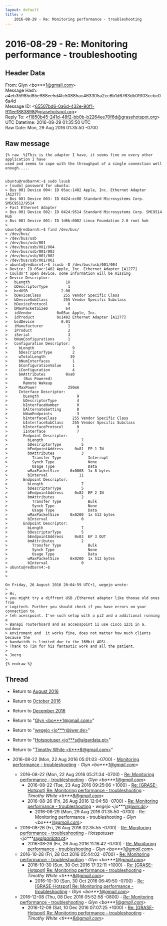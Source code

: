 ```yaml
---
layout: default
title: >
    2016-08-29 - Re: Monitoring performance - troubleshooting
---
```


# 2016-08-29 - Re: Monitoring performance - troubleshooting

## Header Data

From: Glyn \<bo***1@gmail.com\><br>
Message Hash: a4eb35985d85e988ee5d4fc50885ac463305a2cc6b1d6763db09f03ccbc06a4d<br>
Message ID: \<65507bd6-0a6d-432e-90f1-911ee1883898@grasehotspot.org\><br>
Reply To: \<f1850b45-241d-48f2-bb0b-b2264ee70f6d@grasehotspot.org\><br>
UTC Datetime: 2016-08-29 01:35:50 UTC<br>
Raw Date: Mon, 29 Aug 2016 01:35:50 -0700<br>

## Raw message

```
{% raw  %}This is the adaptor I have, it seems fine on every other application I have 
used and seems to cope with the throughput of a single connection well 
enough.....


ubuntu@redbarn4:~$ sudo lsusb
> [sudo] password for ubuntu:
> Bus 001 Device 004: ID 05ac:1402 Apple, Inc. Ethernet Adapter [A1277]
> Bus 001 Device 003: ID 0424:ec00 Standard Microsystems Corp. SMSC9512/9514 
> Fast Ethernet Adapter
> Bus 001 Device 002: ID 0424:9514 Standard Microsystems Corp. SMC9514 Hub
> Bus 001 Device 001: ID 1d6b:0002 Linux Foundation 2.0 root hub
>
ubuntu@redbarn4:~$ find /dev/bus/
> /dev/bus/
> /dev/bus/usb
> /dev/bus/usb/001
> /dev/bus/usb/001/004
> /dev/bus/usb/001/003
> /dev/bus/usb/001/002
> /dev/bus/usb/001/001
> ubuntu@redbarn4:~$ lsusb -D /dev/bus/usb/001/004
> Device: ID 05ac:1402 Apple, Inc. Ethernet Adapter [A1277]
> Couldn't open device, some information will be missing
> Device Descriptor:
>   bLength                18
>   bDescriptorType         1
>   bcdUSB               2.00
>   bDeviceClass          255 Vendor Specific Class
>   bDeviceSubClass       255 Vendor Specific Subclass
>   bDeviceProtocol         0
>   bMaxPacketSize0        64
>   idVendor           0x05ac Apple, Inc.
>   idProduct          0x1402 Ethernet Adapter [A1277]
>   bcdDevice            0.01
>   iManufacturer           1
>   iProduct                2
>   iSerial                 3
>   bNumConfigurations      1
>   Configuration Descriptor:
>     bLength                 9
>     bDescriptorType         2
>     wTotalLength           39
>     bNumInterfaces          1
>     bConfigurationValue     1
>     iConfiguration          4
>     bmAttributes         0xa0
>       (Bus Powered)
>       Remote Wakeup
>     MaxPower              250mA
>     Interface Descriptor:
>       bLength                 9
>       bDescriptorType         4
>       bInterfaceNumber        0
>       bAlternateSetting       0
>       bNumEndpoints           3
>       bInterfaceClass       255 Vendor Specific Class
>       bInterfaceSubClass    255 Vendor Specific Subclass
>       bInterfaceProtocol      0
>       iInterface              7
>       Endpoint Descriptor:
>         bLength                 7
>         bDescriptorType         5
>         bEndpointAddress     0x81  EP 1 IN
>         bmAttributes            3
>           Transfer Type            Interrupt
>           Synch Type               None
>           Usage Type               Data
>         wMaxPacketSize     0x0008  1x 8 bytes
>         bInterval              11
>       Endpoint Descriptor:
>         bLength                 7
>         bDescriptorType         5
>         bEndpointAddress     0x82  EP 2 IN
>         bmAttributes            2
>           Transfer Type            Bulk
>           Synch Type               None
>           Usage Type               Data
>         wMaxPacketSize     0x0200  1x 512 bytes
>         bInterval               0
>       Endpoint Descriptor:
>         bLength                 7
>         bDescriptorType         5
>         bEndpointAddress     0x03  EP 3 OUT
>         bmAttributes            2
>           Transfer Type            Bulk
>           Synch Type               None
>           Usage Type               Data
>         wMaxPacketSize     0x0200  1x 512 bytes
>         bInterval               0
> ubuntu@redbarn4:~$
>  
>

On Friday, 26 August 2016 20:04:59 UTC+1, wegejo wrote:
>
> Hi,
> you might try a diffrent USB /Ethernet adapter like thoose old ones from 
> Logitech. Further you should check if you have errors on your connection to 
> teh acesspoint. I've such setup with a pi2 and a additional running a 
> Banapi routerboard and as accesspoint iI use cisco 1231 in a. outdoor 
> enviroment and  it works fine, does not matter how much clients because the 
> bandwitdh is limited due to the 16Mbit ADSL. 
> Thank to Tim for his fantastic work and all the patient.
>
> Joerg
>
{% endraw %}
```

## Thread

+ Return to [August 2016](/archive/2016/08)
+ Return to [October 2016](/archive/2016/10)
+ Return to [December 2016](/archive/2016/12)

+ Return to "[Glyn <bo***1<span>@</span>gmail.com>](/authors/bo___1_at_gmail_com)"
+ Return to "[wegejo <jo***r<span>@</span>jwer.de>](/authors/jo___r_at_jwer_de)"
+ Return to "[Hotspotuser <jo***s<span>@</span>algardata.pt>](/authors/jo___s_at_algardata_pt)"
+ Return to "[Timothy White <ti***8<span>@</span>gmail.com>](/authors/ti___8_at_gmail_com)"

+ 2016-08-22 (Mon, 22 Aug 2016 05:01:03 -0700) - [Monitoring performance - troubleshooting](/archive/2016/08/18bb86f20c08e88838f219caacc552c4a46cfa4b7a2618b80963df483b6d766d) - _Glyn \<bo***1@gmail.com\>_
  + 2016-08-22 (Mon, 22 Aug 2016 05:21:34 -0700) - [Re: Monitoring performance - troubleshooting](/archive/2016/08/66312b17adb4f3b06017f369cfafba28e88c811354888e664f0106af4a33b471) - _Glyn \<bo***1@gmail.com\>_
    + 2016-08-22 (Tue, 23 Aug 2016 09:25:06 +1000) - [Re: [GRASE-Hotspot] Re: Monitoring performance - troubleshooting](/archive/2016/08/2ddc3780c0d4e29771739a191d488c158dffeeb63e8cf0434e9b259cf726a627) - _Timothy White \<ti***8@gmail.com\>_
    + 2016-08-26 (Fri, 26 Aug 2016 12:04:58 -0700) - [Re: Monitoring performance - troubleshooting](/archive/2016/08/03d5c8af5a411ce7f2b4f35976666dbc4565f0bc590219d89f698f0ec06dc364) - _wegejo \<jo***r@jwer.de\>_
      + 2016-08-29 (Mon, 29 Aug 2016 01:35:50 -0700) - Re: Monitoring performance - troubleshooting - _Glyn \<bo***1@gmail.com\>_
  + 2016-08-26 (Fri, 26 Aug 2016 02:35:55 -0700) - [Re: Monitoring performance - troubleshooting](/archive/2016/08/645a6c1ee089586f0dfc723f6695cb6b97065766fe93a0dc95948217d7cdaed6) - _Hotspotuser \<jo***s@algardata.pt\>_
    + 2016-08-26 (Fri, 26 Aug 2016 11:16:42 -0700) - [Re: Monitoring performance - troubleshooting](/archive/2016/08/9ad3b907871a5b4e9d3e94d80adddef56d84f8bb4a34b59b40c86c4abf30ffe1) - _Glyn \<bo***1@gmail.com\>_
  + 2016-10-28 (Fri, 28 Oct 2016 05:44:02 -0700) - [Re: Monitoring performance - troubleshooting](/archive/2016/10/d35faad0e0334a39c6e921c33c669797b1adb083eb3899e0b5fb630f9b718fda) - _Glyn \<bo***1@gmail.com\>_
    + 2016-10-30 (Sun, 30 Oct 2016 17:32:11 +1000) - [Re: [GRASE-Hotspot] Re: Monitoring performance - troubleshooting](/archive/2016/10/fecdaade924be5eaa158d5e80a3995315ac129ff45b9c1c6c92d3badfd08787a) - _Timothy White \<ti***8@gmail.com\>_
      + 2016-10-30 (Sun, 30 Oct 2016 06:49:50 -0700) - [Re: [GRASE-Hotspot] Re: Monitoring performance - troubleshooting](/archive/2016/10/6c2a8b48387b42b31eef3208e131f7011cf7c0cab96906e67dc1626cc755b857) - _Glyn \<bo***1@gmail.com\>_
  + 2016-12-08 (Thu, 08 Dec 2016 05:52:58 -0800) - [Re: Monitoring performance - troubleshooting](/archive/2016/12/52a3aff0168f48a9d157ac8fa9a2e52330c3ee027d6d050648c1a0debb1eb28a) - _Glyn \<bo***1@gmail.com\>_
    + 2016-12-09 (Sat, 10 Dec 2016 07:07:25 +1000) - [Re: [GRASE-Hotspot] Re: Monitoring performance - troubleshooting](/archive/2016/12/73aaa3f154647483432b2d9c15e83ffad63925309b83a78fa148e695b125c8d3) - _Timothy White \<ti***8@gmail.com\>_


